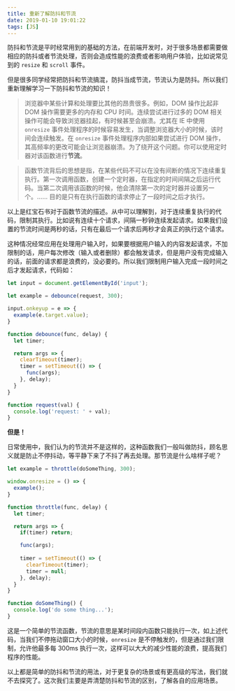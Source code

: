 ```yaml
---
title: 重新了解防抖和节流
date: 2019-01-10 19:01:22
tags: [JS]
---
```

防抖和节流是平时经常用到的基础的方法，在前端开发时，对于很多场景都需要做相应的防抖或者节流处理，否则会造成性能的浪费或者影响用户体验，比如说常见到的 ```resize``` 和 ```scroll``` 事件。
 
但是很多同学经常把防抖和节流搞混，防抖当成节流，节流认为是防抖。所以我们重新理解学习一下防抖和节流的知识！

> 浏览器中某些计算和处理要比其他的昂贵很多。例如，DOM 操作比起非 DOM 操作需要更多的内存和 CPU 时间。连续尝试进行过多的 DOM 相关操作可能会导致浏览器挂起，有时候甚至会崩溃。尤其在 IE 中使用 ```onresize``` 事件处理程序的时候容易发生，当调整浏览器大小的时候，该时间会连续触发。在 ```onresize``` 事件处理程序内部如果尝试进行 DOM 操作，其高频率的更改可能会让浏览器崩溃。为了绕开这个问题。你可以使用定时器对该函数进行**节流**。  


> 函数节流背后的思想是指，在某些代码不可以在没有间断的情况下连续重复执行。第一次调用函数，创建一个定时器，在指定的时间间隔之后运行代码。当第二次调用该函数的时候，他会清除第一次的定时器并设置另一个。...... 目的是只有在执行函数的请求停止了一段时间之后才执行。

以上是红宝石书对于函数节流的描述。从中可以理解到，对于连续重复执行的代码，限制其执行。比如说有连续十个请求，间隔一秒钟连续发起请求。如果我们设置的节流时间是两秒的话，只有在最后一个请求后两秒才会真正的执行这个请求。

这种情况经常应用在处理用户输入时，如果要根据用户输入的内容发起请求，不加限制的话，用户每次修改（输入或者删除）都会触发请求，但是用户没有完成输入的话，前面的请求都是浪费的，没必要的。所以我们限制用户输入完成一段时间之后才发起请求，代码如：

```javascript
let input = document.getElementById('input');

let example = debounce(request, 300);

input.onkeyup = e => {
  example(e.target.value); 
}

function debounce(func, delay) {
  let timer;

  return args => {
    clearTimeout(timer);
    timer = setTimeout(() => {
      func(args);
    }, delay);
  }
}

function request(val) {
  console.log('request: ' + val);
}
```

**但是！**

日常使用中，我们认为的节流并不是这样的，这种函数我们一般叫做防抖，顾名思义就是防止不停抖动，等平静下来了不抖了再去处理。那节流是什么啥样子呢？

```javascript
let example = throttle(doSomeThing, 300);

window.onresize = () => {
  example();
}

function throttle(func, delay) {
  let timer;

  return args => {
    if(timer) return;

    func(args);
    
    timer = setTimeout(() => {
      clearTimeout(timer);
      timer = null;
    }, delay);
  }
}

function doSomeThing() {
  console.log('do some thing...');
}
```

这是一个简单的节流函数，节流的意思是某时间段内函数只能执行一次，如上述代码，当我们不停拖动窗口大小的时候，```onresize``` 是不停触发的，但是通过我们限制，允许他最多每 300ms 执行一次，这样可以大大的减少性能的浪费，提高我们程序的性能。

以上都是简单的防抖和节流的用法，对于更复杂的场景或有更高级的写法，我们就不去探究了。这次我们主要是弄清楚防抖和节流的区别，了解各自的应用场景。
